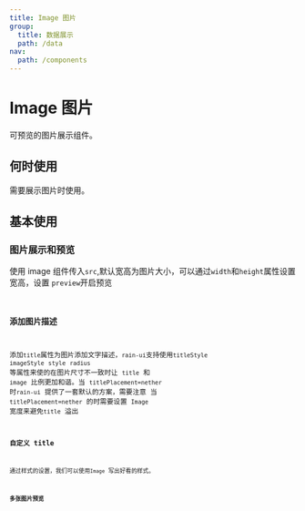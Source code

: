 ```yaml
---
title: Image 图片
group:
  title: 数据展示
  path: /data
nav:
  path: /components
---
```


# Image 图片

可预览的图片展示组件。

## 何时使用

需要展示图片时使用。

## 基本使用

### 图片展示和预览

使用 image 组件传入`src`,默认宽高为图片大小，可以通过`width`和`height`属性设置宽高，设置 `preview`开启预览 <code src="./demo/base.tsx">

### 添加图片描述

添加`title`属性为图片添加文字描述，`rain-ui`支持使用`titleStyle` `imageStyle` `style` `radius` 等属性来使的在图片尺寸不一致时让 `title` 和 `image` 比例更加和谐。当 `titlePlacement=nether` 时`rain-ui` 提供了一套默认的方案，需要注意 当 `titlePlacement=nether` 的时需要设置 `Image` 宽度来避免`title` 溢出 <code src="./demo/title.tsx">

### 自定义 title

通过样式的设置，我们可以使用`Image` 写出好看的样式。 <code src="./demo/nether.tsx">

### 多张图片预览

<code src="./demo/group.tsx">

<API src="./index.tsx"/>

